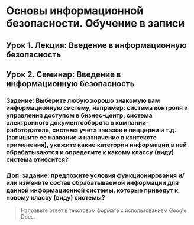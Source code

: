 # Основы информационной безопасности. Обучение в записи

## Урок 1. Лекция: Введение в информационную безопасность

## Урок 2. Семинар: Введение в информационную безопасность

### Задение: Выберите любую хорошо знакомую вам информационную систему, например: система контроля и управления доступом в бизнес-центр, система электронного документооборота в компании-работодателе, система учета заказов в пиццерии и т.д. (запишите ее название и назначение в контексте применения), укажите какие категории информации в ней обрабатываются и определите к какому классу (виду) система относится?

### Доп. задание: предложите условия функционирования и/или измените состав обрабатываемой информации для данной информационной системы, которые приведут к новому классу (виду) системы?

>Направьте ответ в текстовом формате с использованием Google Docs.

